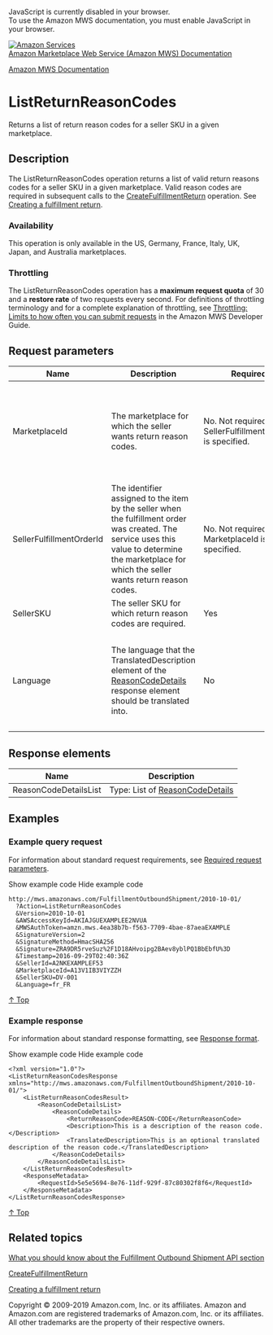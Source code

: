 <div id="MWSDX_noscript">

JavaScript is currently disabled in your browser.  
To use the Amazon MWS documentation, you must enable JavaScript in your
browser.

</div>

<div id="MWSDX_divtop">

[![Amazon
Services](https://images-na.ssl-images-amazon.com/images/G/08/mwsportal/fr_FR/amazonservices.gif "Amazon Services")](http://services.amazon.fr)  
<span id="MWSDX_titlebar">[Amazon Marketplace Web Service (Amazon MWS)
Documentation](https://developer.amazonservices.fr/gp/mws/docs.html)</span>

</div>

<div id="MWSDX_divbottom">

<div id="MWSDX_divleft">

<div id="MWSDX_toc">

</div>

</div>

<div id="MWSDX_divright">

<div id="MWSDX_content">

<span id="MWSDX_breadcrumbs">[Amazon MWS
Documentation](https://developer.amazonservices.fr/gp/mws/docs.html)</span>

<div id="FBAOutbound_ListReturnReasonCodes" class="nested0">

ListReturnReasonCodes
=====================

<div class="body">

<span class="ph">Returns a list of return reason codes for a seller SKU
in a given marketplace.</span>

</div>

<div id="Description" class="topic concept nested1">

Description
-----------

<div class="body conbody">

The <span class="keyword apiname">ListReturnReasonCodes</span> operation
returns a list of valid return reasons codes for a seller SKU in a given
marketplace. Valid reason codes are required in subsequent calls to the
<a href="FBAOutbound_CreateFulfillmentReturn.md" class="xref" title="Creates a fulfillment return.">CreateFulfillmentReturn</a>
operation. See
<a href="../fba_guide/FBAGuide_CreateFulfillmentReturn.md" class="xref">Creating a fulfillment return</a>.

<div class="section">

### Availability

This operation is only available in the US, Germany, France, Italy, UK,
Japan, and Australia marketplaces.

</div>

<div class="section">

### Throttling

The <span class="keyword apiname">ListReturnReasonCodes</span> operation
has a **maximum request quota** of 30 and a **restore rate** of two
requests every second. <span class="ph">For definitions of throttling
terminology and for a complete explanation of throttling, see
<a href="../dev_guide/DG_Throttling.md" class="xref">Throttling: Limits to how often you can submit requests</a>
in the <span class="ph">Amazon MWS Developer Guide</span>.</span>

</div>

</div>

</div>

<div id="RequestParameters" class="topic reference nested1">

Request parameters
------------------

<div class="body refbody">

<div class="tablenoborder">

<table id="RequestParameters__RequestParametersTable" class="table" data-cellpadding="4" data-cellspacing="0" data-summary="" data-frame="border" data-border="1" data-rules="all">
<colgroup>
<col style="width: 25%" />
<col style="width: 25%" />
<col style="width: 25%" />
<col style="width: 25%" />
</colgroup>
<thead>
<tr class="header">
<th>Name</th>
<th>Description</th>
<th>Required</th>
<th>Values</th>
</tr>
</thead>
<tbody>
<tr class="odd">
<td><span class="keyword parmname">MarketplaceId</span></td>
<td>The marketplace for which the seller wants return reason codes.</td>
<td>No. Not required if <span class="keyword parmname">SellerFulfillmentOrderId</span> is specified.</td>
<td><span class="keyword parmname">MarketplaceId</span> values: see <a href="../dev_guide/DG_Endpoints.md" class="xref">Amazon MWS endpoints and MarketplaceId values</a>.
<p><span class="ph">Type: xs:string</span></p></td>
</tr>
<tr class="even">
<td><span class="keyword parmname">SellerFulfillmentOrderId</span></td>
<td><span class="ph">The identifier assigned to the item by the seller when the fulfillment order was created.</span> The service uses this value to determine the marketplace for which the seller wants return reason codes.</td>
<td>No. Not required if <span class="keyword parmname">MarketplaceId</span> is specified.</td>
<td><span class="ph">Type: xs:string</span></td>
</tr>
<tr class="odd">
<td><span class="keyword parmname">SellerSKU</span></td>
<td>The seller SKU for which return reason codes are required.</td>
<td>Yes</td>
<td><span class="ph">Type: xs:string</span></td>
</tr>
<tr class="even">
<td><span class="keyword parmname">Language</span></td>
<td>The language that the <span class="keyword parmname">TranslatedDescription</span> element of the <a href="FBAOutbound_Datatypes.md#ReasonCodeDetails" class="xref" title="A return reason code, a description, and an optional description translation.">ReasonCodeDetails</a> response element should be translated into.</td>
<td>No</td>
<td>The <span class="ph"> <a href="../dev_guide/DG_ISO639.md" class="xref">ISO 639-1 format</a> </span> language code. Example: fr_CA
<p><span class="ph">Type: xs:string</span></p></td>
</tr>
</tbody>
</table>

</div>

</div>

</div>

<div id="ResponseElements" class="topic reference nested1">

Response elements
-----------------

<div class="body refbody">

<div class="tablenoborder">

| Name                                                        | Description                                                                                                                                                                                   |
|-------------------------------------------------------------|-----------------------------------------------------------------------------------------------------------------------------------------------------------------------------------------------|
| <span class="keyword parmname">ReasonCodeDetailsList</span> | Type: List of <a href="FBAOutbound_Datatypes.md#ReasonCodeDetails" class="xref" title="A return reason code, a description, and an optional description translation.">ReasonCodeDetails</a> |

</div>

</div>

</div>

<div id="Examples" class="topic reference nested1">

Examples
--------

<div class="body refbody">

<div class="section">

### Example query request

<span class="ph">For information about standard request requirements,
see
<a href="../dev_guide/DG_RequiredRequestParameters.md" class="xref">Required request parameters</a>.</span>

<span class="ph expander"> <span class="keyword parmname xshow">Show
example code</span> <span class="keyword parmname xhide">Hide example
code</span> </span>

<div class="sectiondiv content">

    http://mws.amazonaws.com/FulfillmentOutboundShipment/2010-10-01/
      ?Action=ListReturnReasonCodes 
      &Version=2010-10-01
      &AWSAccessKeyId=AKIAJGUEXAMPLEE2NVUA
      &MWSAuthToken=amzn.mws.4ea38b7b-f563-7709-4bae-87aeaEXAMPLE
      &SignatureVersion=2
      &SignatureMethod=HmacSHA256
      &Signature=ZRA9DR5rveSuz%2F1D18AHvoipg2BAev8yblPQ1BbEbfU%3D
      &Timestamp=2016-09-29T02:40:36Z
      &SellerId=A2NKEXAMPLEF53 
      &MarketplaceId=A13V1IB3VIYZZH 
      &SellerSKU=DV-001 
      &Language=fr_FR  

<a href="#Examples" class="xref">↑ Top</a>

</div>

</div>

<div class="section">

### Example response

<span class="ph">For information about standard response formatting, see
<a href="../dev_guide/DG_ResponseFormat.md" class="xref">Response format</a>.</span>

<span class="ph expander"> <span class="keyword parmname xshow">Show
example code</span> <span class="keyword parmname xhide">Hide example
code</span> </span>

<div class="sectiondiv content">

    <?xml version="1.0"?>
    <ListReturnReasonCodesResponse  xmlns="http://mws.amazonaws.com/FulfillmentOutboundShipment/2010-10-01/">
        <ListReturnReasonCodesResult>
            <ReasonCodeDetailsList>
                <ReasonCodeDetails>
                    <ReturnReasonCode>REASON-CODE</ReturnReasonCode>
                    <Description>This is a description of the reason code.</Description>
                    <TranslatedDescription>This is an optional translated description of the reason code.</TranslatedDescription>
                </ReasonCodeDetails>
            </ReasonCodeDetailsList>
        </ListReturnReasonCodesResult> 
        <ResponseMetadata>     
            <RequestId>5e5e5694-8e76-11df-929f-87c80302f8f6</RequestId>
        </ResponseMetadata> 
    </ListReturnReasonCodesResponse>

<a href="#Examples" class="xref">↑ Top</a>

</div>

</div>

</div>

</div>

<div id="RelatedTopics" class="topic nested1">

Related topics
--------------

<div class="body">

<a href="FBAOutbound_Overview.md" class="xref">What you should know about the Fulfillment Outbound Shipment API section</a>

<a href="FBAOutbound_CreateFulfillmentReturn.md" class="xref" title="Creates a fulfillment return.">CreateFulfillmentReturn</a>

<a href="../fba_guide/FBAGuide_CreateFulfillmentReturn.md" class="xref">Creating a fulfillment return</a>

</div>

</div>

</div>

<div id="MWSDX_footer">

Copyright © 2009-2019 Amazon.com, Inc. or its affiliates. Amazon and
Amazon.com are registered trademarks of Amazon.com, Inc. or its
affiliates. All other trademarks are the property of their respective
owners.

</div>

</div>

</div>

<div style="clear: both;">

</div>

</div>
